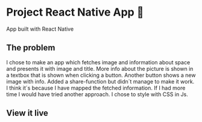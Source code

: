 # Project React Native App 📱

App built with React Native

## The problem

I chose to make an app which fetches image and information about space and presents it with image and title. More info about the picture is shown in a textbox that is shown when clicking a button. Another button shows a new image with info.
Added a share-function but didn´t manage to make it work. I think it´s because I have mapped the fetched information. If I had more time I would have tried another approach.
I chose to style with CSS in Js.

## View it live



